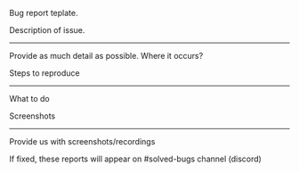 Bug report teplate.


 Description of issue.
____________________________________________________

Provide as much detail as possible.
Where it occurs?


Steps to reproduce
____________________________________________________
What to do


Screenshots
____________________________________________________
Provide us with screenshots/recordings


If fixed, these reports will appear on #solved-bugs channel (discord)
